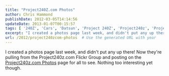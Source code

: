 ```yaml
---
title: "Project240Z.com Photos"
author: Chris Hammond
publishDate: 2012-03-05T14:14:56
updateDate: 2013-01-07T00:15:57
tags: [ '240Z', 'Cars', 'Datsun', 'Project 240Z', 'Project240z', 'Project240Zcom' ]
excerpt: "I created a photos page last week, and didn't put any up there! Now they're pulling from the Project240z.com Flickr Group and posting on the Project240z.com Photos page for all to see. Nothing too interesting yet..."
url: /2012/project240zcom-photos  # Use the generated URL with year
---
```

<P>I created a photos page last week, and didn't put any up there! Now they're pulling from the Project240z.com Flickr Group and posting on the <a href="/Photos/tabid/55/Default.aspx">Project240z.com Photos</a> page for all to see. Nothing too interesting yet though.</P> <P>&nbsp;</P>
